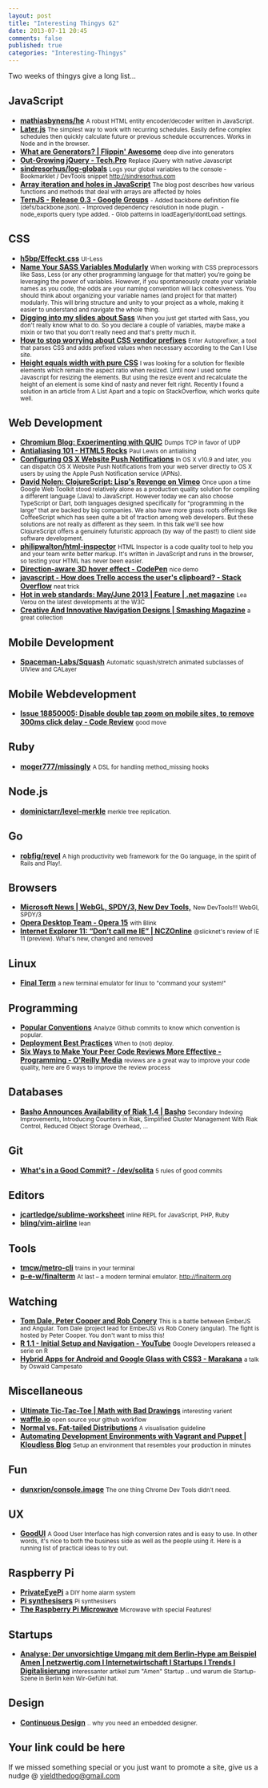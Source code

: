 ```yaml
--- 
layout: post 
title: "Interesting Thingys 62" 
date: 2013-07-11 20:45
comments: false 
published: true 
categories: "Interesting-Thingys" 
--- 
```

Two weeks of thingys give a long list…

<!-- More -->

## JavaScript

- **[mathiasbynens/he](https://github.com/mathiasbynens/he)**
    <small>A robust HTML entity encoder/decoder written in JavaScript.</small>
- **[Later.js](http://bunkat.github.io/later/)**
    <small>The simplest way to work with recurring schedules. Easily define complex schedules then quickly calculate future or previous schedule occurrences. Works in Node and in the browser.</small>
- **[What are Generators? | Flippin' Awesome](http://flippinawesome.org/2013/06/24/what-are-generators/)**
    <small>deep dive into generators</small>
- **[Out-Growing jQuery - Tech.Pro](http://tech.pro/tutorial/1385/out-growing-jquery)**
    <small>Replace jQuery with native Javascript</small>
- **[sindresorhus/log-globals](https://github.com/sindresorhus/log-globals)**
    <small>Logs your global variables to the console - Bookmarklet / DevTools snippet http://sindresorhus.com</small>
- **[Array iteration and holes in JavaScript](http://www.2ality.com/2013/07/array-iteration-holes.html)**
    <small>The blog post describes how various functions and methods that deal with arrays are affected by holes </small>
- **[TernJS - Release 0.3 - Google Groups](https://groups.google.com/forum/?fromgroups#!topic/tern-announce/cueS_BuDStM)**
    <small> - Added backbone definition file (defs/backbone.json). - Improved dependency resolution in node plugin. - node_exports query type added. - Glob patterns in loadEagerly/dontLoad settings. </small>
 
## CSS

- **[h5bp/Effeckt.css](https://github.com/h5bp/Effeckt.css)**
    <small>UI-Less </small>
- **[Name Your SASS Variables Modularly](http://webdesign.tutsplus.com/tutorials/htmlcss-tutorials/quick-tip-name-your-sass-variables-modularly/?utm_source=CSS-Weekly)**
    <small>When working with CSS preprocessors like Sass, Less (or any other programming language for that matter) you’re going be leveraging the power of variables. However, if you spontaneously create your variable names as you code, the odds are your naming convention will lack cohesiveness. You should think about organizing your variable names (and project for that matter) modularly. This will bring structure and unity to your project as a whole, making it easier to understand and navigate the whole thing.</small>
- **[Digging into my slides about Sass](http://hugogiraudel.com/2013/07/08/digging-into-my-slides-sass/)**
    <small>When you just get started with Sass, you don't really know what to do. So you declare a couple of variables, maybe make a mixin or two that you don't really need and that's pretty much it.</small>
- **[How to stop worrying about CSS vendor prefixes](http://alebelcor.github.io/2013/how-to-stop-worrying-about-css-vendor-prefixes/)**
    <small>Enter Autoprefixer, a tool that parses CSS and adds prefixed values when necessary according to the Can I Use site.</small>
- **[Height equals width with pure CSS](http://www.mademyday.de/css-height-equals-width-with-pure-css.html)**
    <small>I was looking for a solution for flexible elements which remain the aspect ratio when resized. Until now I used some Javascript for resizing the elements. But using the resize event and recalculate the height of an element is some kind of nasty and never felt right. Recently I found a solution in an article from A List Apart and a topic on StackOverflow, which works quite well.</small>
 
## Web Development

- **[Chromium Blog: Experimenting with QUIC](http://blog.chromium.org/2013/06/experimenting-with-quic.html)**
    <small>Dumps TCP in favor of UDP</small>
- **[Antialiasing 101 - HTML5 Rocks](http://www.html5rocks.com/en/tutorials/internals/antialiasing-101/)**
    <small>Paul Lewis on antialising</small>
- **[Configuring OS X Website Push Notifications](https://developer.apple.com/library/prerelease/mac/documentation/NetworkingInternet/Conceptual/NotificationProgrammingGuideForWebsites/PushNotifications/PushNotifications.html#//apple_ref/doc/uid/TP40013225-CH3-SW1)**
    <small>In OS X v10.9 and later, you can dispatch OS X Website Push Notifications from your web server directly to OS X users by using the Apple Push Notification service (APNs).</small>
- **[David Nolen: ClojureScript: Lisp's Revenge on Vimeo](https://vimeo.com/68334908)**
    <small>Once upon a time Google Web Toolkit stood relatively alone as a production quality solution for compiling a different language (Java) to JavaScript. However today we can also choose TypeScript or Dart, both languages designed specifically for "programming in the large" that are backed by big companies. We also have more grass roots offerings like CoffeeScript which has seen quite a bit of traction among web developers. But these solutions are not really as different as they seem. In this talk we'll see how ClojureScript offers a genuinely futuristic approach (by way of the past!) to client side software development.</small>
- **[philipwalton/html-inspector](https://github.com/philipwalton/html-inspector/)**
    <small>HTML Inspector is a code quality tool to help you and your team write better markup. It's written in JavaScript and runs in the browser, so testing your HTML has never been easier.</small>
- **[Direction-aware 3D hover effect - CodePen](http://codepen.io/noeldelgado/pen/pGwFx)**
    <small>nice demo</small>
- **[javascript - How does Trello access the user's clipboard? - Stack Overflow](http://stackoverflow.com/questions/17527870/how-does-trello-access-the-users-clipboard?newsletter=1)**
    <small>neat trick</small>
- **[Hot in web standards: May/June 2013 | Feature | .net magazine](http://www.netmagazine.com/features/hot-web-standards-mayjune-2013)**
    <small>Lea Verou on the latest developments at the W3C</small>
- **[Creative And Innovative Navigation Designs | Smashing Magazine](http://www.smashingmagazine.com/2013/07/11/innovative-navigation-designs/)**
    <small>a great collection</small>
 
## Mobile Development

- **[Spaceman-Labs/Squash](https://github.com/Spaceman-Labs/Squash)**
    <small>Automatic squash/stretch animated subclasses of UIView and CALayer</small>
 
## Mobile Webdevelopment

- **[Issue 18850005: Disable double tap zoom on mobile sites, to remove 300ms click delay - Code Review](https://codereview.chromium.org/18850005/)**
    <small>good move</small>
 
## Ruby

- **[moger777/missingly](https://github.com/moger777/missingly)**
    <small>A DSL for handling method_missing hooks</small>
 
## Node.js

- **[dominictarr/level-merkle](https://github.com/dominictarr/level-merkle)**
    <small>merkle tree replication.</small>
 
## Go

- **[robfig/revel](https://github.com/robfig/revel)**
    <small>A high productivity web framework for the Go language, in the spirit of Rails and Play!.</small>
 
## Browsers

- **[Microsoft News | WebGL, SPDY/3, New Dev Tools,](http://microsoft-news.com/webgl-spdy3-new-dev-tools-more-confirmed-for-ie11-in-win-8-1/)**
    <small>New DevTools!!! WebGl, SPDY/3</small>
- **[Opera Desktop Team - Opera 15](http://my.opera.com/desktopteam/blog/2013/07/02/opera-15)**
    <small>with Blink </small>
- **[Internet Explorer 11: “Don’t call me IE” | NCZOnline](http://www.nczonline.net/blog/2013/07/02/internet-explorer-11-dont-call-me-ie/)**
    <small>@slicknet's review of IE 11 (preview). What's new, changed and removed</small>
 
## Linux

- **[Final Term](http://finalterm.org/)**
    <small>a new terminal emulator for linux to "command your system!"</small>
 
## Programming

- **[Popular Conventions](http://sideeffect.kr/popularconvention/)**
    <small>Analyze Github commits to know which convention is popular.</small>
- **[Deployment Best Practices](https://blog.engineyard.com/2013/deployment-best-practices)**
    <small>When to (not) deploy.</small>
- **[Six Ways to Make Your Peer Code Reviews More Effective - Programming - O'Reilly Media](http://programming.oreilly.com/2013/07/six-ways-to-make-your-peer-code-reviews-more-effective.html)**
    <small>reviews are a great way to improve your code quality, here are 6 ways to improve the review process</small>
 
## Databases

- **[Basho Announces Availability of Riak 1.4 | Basho](http://basho.com/basho-announces-availability-of-riak-1-4/)**
    <small>Secondary Indexing Improvements, Introducing Counters in Riak, Simplified Cluster Management With Riak Control, Reduced Object Storage Overhead, ...</small>
 
## Git

- **[What's in a Good Commit? - /dev/solita](http://dev.solita.fi/2013/07/04/whats-in-a-good-commit.html)**
    <small>5 rules of good commits</small>
 
## Editors

- **[jcartledge/sublime-worksheet](https://github.com/jcartledge/sublime-worksheet)**
    <small>inline REPL for JavaScript, PHP, Ruby </small>
- **[bling/vim-airline](https://github.com/bling/vim-airline)**
    <small>lean </small>
 
## Tools

- **[tmcw/metro-cli](https://github.com/tmcw/metro-cli)**
    <small>trains in your terminal</small>
- **[p-e-w/finalterm](https://github.com/p-e-w/finalterm)**
    <small>At last – a modern terminal emulator. http://finalterm.org</small>
 
## Watching

- **[Tom Dale, Peter Cooper and Rob Conery](https://vimeo.com/68215606)**
    <small>This is a battle between EmberJS and Angular. Tom Dale (project lead for EmberJS) vs Rob Conery (angular). The fight is hosted by Peter Cooper. You don't want to miss this!</small>
- **[R 1.1 - Initial Setup and Navigation - YouTube](http://www.youtube.com/watch?v=iffR3fWv4xw)**
    <small>Google Developers released a serie on R</small>
- **[Hybrid Apps for Android and Google Glass with CSS3 - Marakana](http://marakana.com/s/post/1504/hybrid_apps_for_android_and_google_glass_with_css3_oswald_campesato_video)**
    <small>a talk by Oswald Campesato</small>
 
## Miscellaneous

- **[Ultimate Tic-Tac-Toe | Math with Bad Drawings](http://mathwithbaddrawings.com/2013/06/16/ultimate-tic-tac-toe/)**
    <small>interesting varient</small>
- **[waffle.io](http://www.waffle.io/)**
    <small>open source your github workflow</small>
- **[Normal vs. Fat-tailed Distributions](http://vudlab.com/fat-tails.html)**
    <small>A visualisation guideline</small>
- **[Automating Development Environments with Vagrant and Puppet | Kloudless Blog](http://blog.kloudless.com/2013/07/01/automating-development-environments-with-vagrant-and-puppet/)**
    <small>Setup an environment that resembles your production in minutes</small>
 
## Fun

- **[dunxrion/console.image](https://github.com/dunxrion/console.image)**
    <small>The one thing Chrome Dev Tools didn't need.</small>
 
## UX

- **[GoodUI](http://goodui.org/)**
    <small>A Good User Interface has high conversion rates and is easy to use. In other words, it's nice to both the business side as well as the people using it. Here is a running list of practical ideas to try out. </small>
 
## Raspberry Pi

- **[PrivateEyePi](http://www.raspberrypi.org/archives/4318)**
    <small> a DIY home alarm system</small>
- **[Pi synthesisers](http://www.raspberrypi.org/archives/4323)**
    <small>Pi synthesisers</small>
- **[The Raspberry Pi Microwave](http://www.raspberrypi.org/archives/4358)**
    <small>Microwave with special Features!</small>
 
## Startups

- **[Analyse: Der unvorsichtige Umgang mit dem Berlin-Hype am Beispiel Amen | netzwertig.com I Internetwirtschaft I Startups I Trends I Digitalisierung](http://netzwertig.com/2013/06/06/analyse-der-unvorsichtige-umgang-mit-dem-berlin-hype-am-beispiel-amen/)**
    <small>interessanter artikel zum "Amen" Startup .. und warum die Startup-Szene in Berlin kein Wir-Gefühl hat.</small>
 
## Design

- **[Continuous Design](http://thoughtworks.github.io/p2/issue02/continuous-design.html)**
    <small>.. why you need an embedded designer.</small>
 
## Your link could be here

If we missed something special or you just want to promote a site, give us a nudge @ <a href='&#109;&#97;&#105;&#108;t&#111;&#58;%7&#57;&#105;eld&#116;%68%65do%67&#64;gmail&#37;2&#69;c&#37;6&#70;m'>y&#105;eldt&#104;&#101;dog&#64;&#103;mail&#46;&#99;&#111;m</a>
